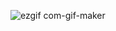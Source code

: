 ![ezgif com-gif-maker](https://user-images.githubusercontent.com/42896706/124344757-ad19bb00-dbaa-11eb-869c-00abbc31803e.gif)
